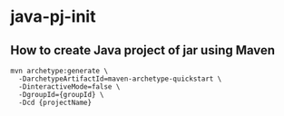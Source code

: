 # java-pj-init

## How to create Java project of jar using Maven

```
mvn archetype:generate \
  -DarchetypeArtifactId=maven-archetype-quickstart \
  -DinteractiveMode=false \
  -DgroupId={groupId} \
  -Dcd {projectName}
```

